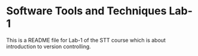 # Software Tools and Techniques Lab-1
This is a README file for Lab-1 of the STT course which is about introduction to version controlling.
